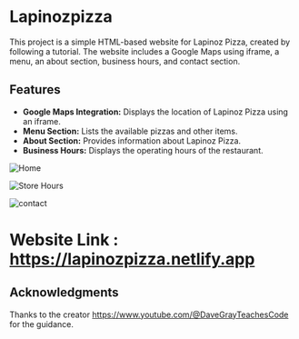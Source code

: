 ﻿# Lapinozpizza
This project is a simple HTML-based website for Lapinoz Pizza, created by following a tutorial. The website includes a Google Maps using  iframe, a menu, an about section, business hours, and contact section.

## Features

- **Google Maps Integration:** Displays the location of Lapinoz Pizza using an iframe.
- **Menu Section:** Lists the available pizzas and other items.
- **About Section:** Provides information about Lapinoz Pizza.
- **Business Hours:** Displays the operating hours of the restaurant.






![Home](https://github.com/user-attachments/assets/e2641fea-573e-49c2-a0b2-b4529f10ef01)


![Store Hours](https://github.com/user-attachments/assets/01659cce-c11f-4246-8099-2b80b85560d0)




![contact](https://github.com/user-attachments/assets/690e1af8-07a0-40bc-afcb-af3ceef0b906)

# Website Link : https://lapinozpizza.netlify.app


## Acknowledgments
Thanks to the creator https://www.youtube.com/@DaveGrayTeachesCode for the guidance.
